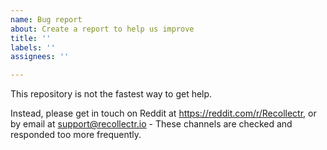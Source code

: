 ```yaml
---
name: Bug report
about: Create a report to help us improve
title: ''
labels: ''
assignees: ''

---
```


This repository is not the fastest way to get help.

Instead, please get in touch on Reddit at https://reddit.com/r/Recollectr, or by email at support@recollectr.io - These channels are checked and responded too more frequently.
